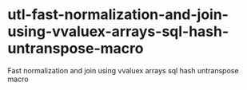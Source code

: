 # utl-fast-normalization-and-join-using-vvaluex-arrays-sql-hash-untranspose-macro
Fast normalization and join using vvaluex arrays sql hash untranspose macro
